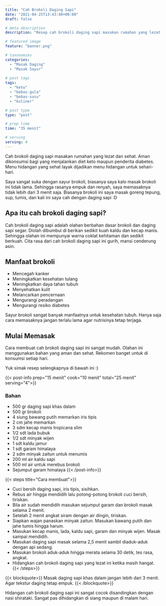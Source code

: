 ```yaml
---
title: "Cah Brokoli Daging Sapi"
date: "2021-04-25T13:43:40+00:00"
draft: false

# meta description
description: "Resep cah brokoli daging sapi masakan rumahan yang lezat. Menu hidangan yang sehat dan ramah untuk diet keto."

# featured image
feature: "banner.png"

# taxonomies
categories:
  - "Masak Daging"
  - "Masak Sayur"
  
# post tags
tags:
  - "keto"
  - "bebas-gula"
  - "bebas-susu"
  - "kuliner"

# post type
type: "post"

# prep time
time: "35 menit"

# serving
serving: 4
---
```

Cah brokoli daging sapi masakan rumahan yang lezat dan sehat. Aman dikonsumsi bagi yang menjalankan diet keto maupun penderita diabetes. Menu hidangan yang sehat layak dijadikan menu hidangan untuk sehari-hari.

Saya sangat suka dengan sayur brokoli, biasanya saya kalo masak brokoli ini tidak lama. Sehingga rasanya empuk dan renyah, saya memasaknya tidak lebih dari 3 menit saja. Biasanya brokoli ini saya masak goreng tepung, sup, tumis, dan kali ini saya cah dengan daging sapi :D

## Apa itu cah brokoli daging sapi?

 Cah brokoli daging sapi adalah olahan berbahan dasar brokoli dan daging sapi segar. Diolah dibumbui di berikan sedikit kuah kaldu dan kecap manis. Sehingga olahan ini mempunyai warna coklat kehitaman dan sedikit berkuah. Cita rasa dari cah brokoli daging sapi ini gurih, mansi cenderung asin.
 
## Manfaat brokoli

- Mencegah kanker
- Meningkatkan kesehatan tulang
- Meningkatkan daya tahan tubuh
- Menyehatkan kulit
- Melancarkan pencernaan
- Mengurangi peradangan
- Mengurangi resiko diabetes

Sayur brokoli sangat banyak manfaatnya untuk kesehatan tubuh. Hanya saja cara memasaknya jangan terlalu lama agar nutrisinya tetap terjaga.

## Mulai Memasak

Cara membuat cah brokoli daging sapi ini sangat mudah. Olahan ini menggunakan bahan yang aman dan sehat. Rekomen banget untuk di konsumsi setiap hari.

Yuk simak resep selengkapnya di bawah ini :)

{{< post-info prep="15 menit" cook="10 menit" total="25 menit" serving="4">}}

### Bahan

- 500 gr daging sapi khas dalam
- 500 gr brokoli
- 4 siung bawang putih memarkan iris tipis
- 2 cm jahe memarkan
- 3 sdm kecap manis tropicana slim
- 1/2 sdt lada bubuk
- 1/2 sdt minyak wijen
- 1 sdt kaldu jamur
- 1 sdt garam himalaya
- 2 sdm minyak zaitun untuk menumis
- 200 ml air kaldu sapi
- 500 ml air untuk merebus brokoli
- Sejumput garam himalaya
{{< /post-info>}}

{{< steps title="Cara membuat">}}
- Cuci bersih daging sapi, iris tipis, sisihkan.
- Rebus air hingga mendidih lalu potong-potong brokoli cuci bersih, tiriskan.
- Bila air sudah mendidih masukan sejumput garam dan brokoli masak selama 2 menit.
- Setelah 2 menit angkat siram dengan air dingin, tiriskan.
- Siapkan wajan panaskan minyak zaitun. Masukan bawang putih dan jahe tumis hingga harum.
- Masukan kecap manis, lada, kaldu sapi, garam dan minyak wijen. Masak sampai mendidih.
- Masukan daging sapi masak selama 2,5 menit sambil diaduk-aduk dengan api sedang.
- Masukan brokoli aduk-aduk hingga merata selama 30 detik, tes rasa, angkat.
- Hidangkan cah brokoli daging sapi yang lezat ini ketika masih hangat.
{{< /steps>}}

{{< blockquote>}}
Masak daging sapi khas dalam jangan lebih dari 3 menit. Agar tekstur daging tetap empuk.
{{< /blockquote>}}

Hidangan cah brokoli daging sapi ini sangat cocok disandingkan dengan nasi shirataki. Sangat pas dihidangkan di siang maupun di malam hari.

